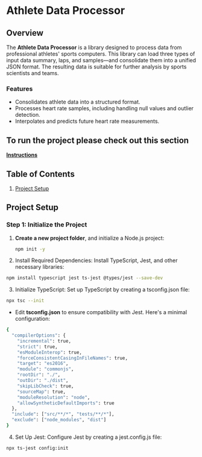 # Athlete Data Processor

## Overview

The **Athlete Data Processor** is a library designed to process data from professional athletes' sports computers. This library can load three types of input data summary, laps, and samples—and consolidate them into a unified JSON format. The resulting data is suitable for further analysis by sports scientists and teams.

### Features

- Consolidates athlete data into a structured format.
- Processes heart rate samples, including handling null values and outlier detection.
- Interpolates and predicts future heart rate measurements.

## To run the project please check out this section

**[Instructions](#instructions)**

## Table of Contents

1. [Project Setup](#project-setup)

## Project Setup

### Step 1: Initialize the Project

1. **Create a new project folder**, and initialize a Node.js project:
   ```bash
   npm init -y
   ```
2. Install Required Dependencies: Install TypeScript, Jest, and other necessary libraries:

```bash
npm install typescript jest ts-jest @types/jest --save-dev
```

3. Initialize TypeScript: Set up TypeScript by creating a tsconfig.json file:

```bash
npx tsc --init
```

- Edit **tsconfig.json** to ensure compatibility with Jest. Here's a minimal configuration:

```bash
{
  "compilerOptions": {
    "incremental": true,
    "strict": true,
    "esModuleInterop": true,
    "forceConsistentCasingInFileNames": true,
    "target": "es2016",
    "module": "commonjs",
    "rootDir": "./",
    "outDir": "./dist",
    "skipLibCheck": true,
    "sourceMap": true,
    "moduleResolution": "node",
    "allowSyntheticDefaultImports": true
  },
  "include": ["src/**/*", "tests/**/*"],
  "exclude": ["node_modules", "dist"]
}
```

4. Set Up Jest: Configure Jest by creating a jest.config.js file:

```bash
npx ts-jest config:init
```
